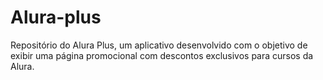 # Alura-plus
Repositório do Alura Plus, um aplicativo desenvolvido com o objetivo de exibir uma página promocional com descontos exclusivos para cursos da Alura.

